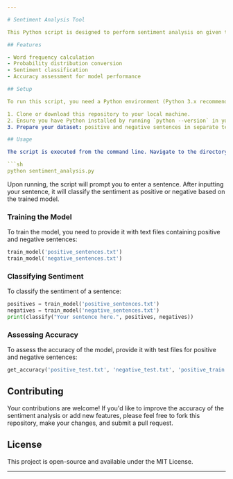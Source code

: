 ```yaml
---

# Sentiment Analysis Tool

This Python script is designed to perform sentiment analysis on given text input. By analyzing positive and negative sentences, it can classify the sentiment of a sentence as either positive or negative. This tool leverages basic natural language processing techniques to calculate word frequencies and determine the overall sentiment of sentences based on trained models from provided text files.

## Features

- Word frequency calculation
- Probability distribution conversion
- Sentiment classification
- Accuracy assessment for model performance

## Setup

To run this script, you need a Python environment (Python 3.x recommended). No additional libraries are required beyond the Python standard library.

1. Clone or download this repository to your local machine.
2. Ensure you have Python installed by running `python --version` in your terminal.
3. Prepare your dataset: positive and negative sentences in separate text files for both training and testing the model.

## Usage

The script is executed from the command line. Navigate to the directory containing the script and run it using Python. Here's a basic example:

```sh
python sentiment_analysis.py
```

Upon running, the script will prompt you to enter a sentence. After inputting your sentence, it will classify the sentiment as positive or negative based on the trained model.

### Training the Model

To train the model, you need to provide it with text files containing positive and negative sentences:

```python
train_model('positive_sentences.txt')
train_model('negative_sentences.txt')
```

### Classifying Sentiment

To classify the sentiment of a sentence:

```python
positives = train_model('positive_sentences.txt')
negatives = train_model('negative_sentences.txt')
print(classify("Your sentence here.", positives, negatives))
```

### Assessing Accuracy

To assess the accuracy of the model, provide it with test files for positive and negative sentences:

```python
get_accuracy('positive_test.txt', 'negative_test.txt', 'positive_train.txt', 'negative_train.txt')
```

## Contributing

Your contributions are welcome! If you'd like to improve the accuracy of the sentiment analysis or add new features, please feel free to fork this repository, make your changes, and submit a pull request.

## License

This project is open-source and available under the MIT License.

---
```

